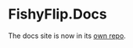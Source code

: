 # FishyFlip.Docs

The docs site is now in its [own repo](https://github.com/drasticactions/FishyFlip.Docs).